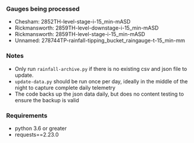 ### Gauges being processed

- Chesham: 2852TH-level-stage-i-15_min-mASD
- Rickmansworth: 2859TH-level-downstage-i-15_min-mASD
- Rickmansworth: 2859TH-level-stage-i-15_min-mASD
- Unnamed: 278744TP-rainfall-tipping_bucket_raingauge-t-15_min-mm


### Notes

- Only run `rainfall-archive.py` if there is no existing csv and json file to update.
- `update-data.py` should be run once per day, ideally in the middle of the night to capture complete daily telemetry
- The code backs up the json data daily, but does no content testing to ensure the backup is valid

### Requirements

- python 3.6 or greater
- requests==2.23.0
